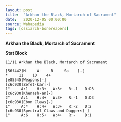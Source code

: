```yaml
---
layout: post
title:  "Arkhan the Black, Mortarch of Sacrament"
date:   2020-12-05 00:00:00
source: Wahapedia
tags: [ossiarch-bonereapers]
---
```


**Arkhan the Black, Mortarch of Sacrament**

**Stat Block**
```
11/11 Arkhan the Black, Mortarch of Sacrament
```

```
[56f442]M     W     B     Sa    [-]
*     11    10    4+    
[e85545]Weapons[-]
[c6c930]Zefet-kar[-]
1"     A:1    H:3+   W:3+   R:-1   D:D3  
[c6c930]Khenash-an[-]
2"     A:1    H:4+   W:3+   R:-1   D:D3  
[c6c930]Ebon Claws[-]
1"     A:*    H:4+   W:3+   R:-2   D:2   
[c6c930]Spectral Claws and Daggers[-]
1"     A:6    H:5+   W:4+   R:-    D:1   
```
    